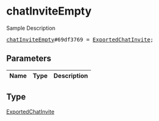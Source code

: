 # chatInviteEmpty

Sample Description

<pre>
<a href="../constructor/chatInviteEmpty.md">chatInviteEmpty</a>#69df3769 = <a href="../type/ExportedChatInvite.md">ExportedChatInvite</a>;
</pre>

## Parameters

| Name | Type | Description |
|------|:----:|-------------|

## Type

[ExportedChatInvite](../type/ExportedChatInvite.md)
